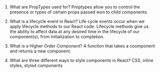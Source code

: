 1. What are PropTypes used for?
Proptypes allow you to control the presence or types of certain props passed won to child components.

2. What is a lifecycle event in React?
Life cycle events occur when we apply lifecycle methods to our React code. Lifecycle methods give us the ability to affect data at any desired time in the lifecycle of our component(s), from initialization to completion.

3. What is a Higher Order Component?
A function that takes a coomponent and returns a new component.

4. What are three different ways to style components in React?
CSS, inline styles, styled components